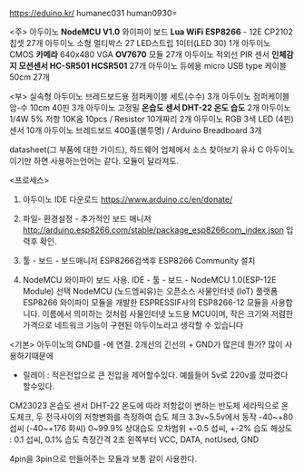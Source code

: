 https://eduino.kr/
humanec031
human0930=

<주>
아두이노 **NodeMCU V1.0** 와이파이 보드 **Lua WiFi ESP8266** - 12E CP2102 칩셋  27개
아두이노 소형 멀티박스     27
LED스트립 1미터(LED 30)   1개
아두이노 CMOS **카메라** 640x480 VGA **OV7670** 모듈  27개
아두이노 적외선 PIR 센서 **인체감지 모션센서 HC-SR501 HCSR501**  27개
아두이노 듀에용 micro USB type 케이블 50cm  27개


<부>
실속형 아두이노 브레드보드용 점퍼케이블 세트(수수)  3개
아두이노 점퍼케이블 암-수 10cm 40핀   3개
아두이노 고정밀 **온습도 센서 DHT-22 온도 습도**  2개
아두이노 1/4W 5% 저항 10K옴 10pcs / Resistor  10개짜리 2개
아두이노 RGB 3색 LED (4핀) 센서  10개
아두이노 브레드보드 400홀(불투명) / Arduino Breadboard   3개


datasheet(그 부품에 대한 가이드), 하드웨어 업체에서 소스 찾아보기
유사 C
아두이노이기만 하면 사용하는언어는 같다. 모듈이 달라져도.


<프로세스>
1. 아두이노 IDE 다운로드
https://www.arduino.cc/en/donate/

2. 파일- 환경설정 - 추가적인 보드 매니저
http://arduino.esp8266.com/stable/package_esp8266com_index.json
입력후 확인.

3. 툴 - 보드 - 보드매니저
ESP8266검색후 ESP8266 Community 설치

4. NodeMCU 와이파이 보드 사용.
IDE - 툴 - 보드 - NodeMCU 1.0(ESP-12E Module) 선택
NodeMCU (노드엠씨유)는 오픈소스 사물인터넷 (IoT) 플랫폼
 ESP8266 와이파이 모듈을 개발한 ESPRESSIF사의 ESP8266-12 모듈을 사용합니다. 이름에서 의미하는 것처럼 사물인터넷 노드용 MCU이며, 작은 크기와 저렴한 가격으로 네트워크 기능이 구현된 아두이노라고 생각할 수 있습니다


<기본>
아두이노의 GND를 -에 연결.
2개선의 긴선의 +
GND가 많은데 뭔가? 많이 사용하기때문에
- 릴레이 : 적은전압으로 큰 전압을 제어할수있다. 예를들어 5v로 220v를 껐따켰다 할수있다.


CM23023 온습도 센서 DHT-22
온도에 따라 저항값이 변하는 반도체 세라믹으로 온도체크, 두 전극사이의 저항변화를 측정하여 습도 체크
3.3v~5.5v에서 동작
-40~+80 섭씨  (-40~+176 화씨)
0~99.9% 상대습도
오차범위 +-0.5 섭씨,  +-2% 습도
해상도 : 0.1 섭씨,  0.1% 습도
측정간격 2초
왼쪽부터 VCC, DATA, notUsed, GND

4pin을 3pin으로 만들어주는 모듈과 보통 같이 사용한다.